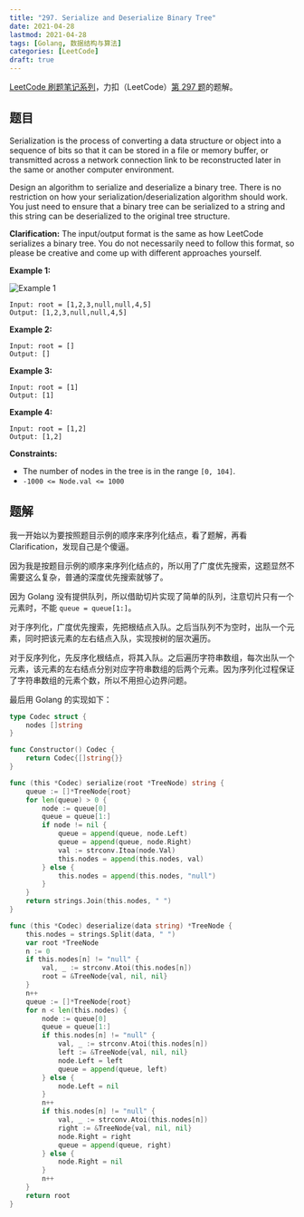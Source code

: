 ```yaml
---
title: "297. Serialize and Deserialize Binary Tree"
date: 2021-04-28
lastmod: 2021-04-28
tags: [Golang, 数据结构与算法]
categories: [LeetCode]
draft: true
---
```


[LeetCode 刷题笔记系列](/posts/leetcode/leetcode)，力扣（LeetCode）[第 297 题](https://leetcode-cn.com/problems/serialize-and-deserialize-binary-tree)的题解。

<!--more-->

## 题目

Serialization is the process of converting a data structure or object into a sequence of bits so that it can be stored in a file or memory buffer, or transmitted across a network connection link to be reconstructed later in the same or another computer environment.

Design an algorithm to serialize and deserialize a binary tree. There is no restriction on how your serialization/deserialization algorithm should work. You just need to ensure that a binary tree can be serialized to a string and this string can be deserialized to the original tree structure.

**Clarification:** The input/output format is the same as how LeetCode serializes a binary tree. You do not necessarily need to follow this format, so please be creative and come up with different approaches yourself.

**Example 1:**

![Example 1](/images/leetcode/daily/297-serialize-and-deserialize-binary-tree/serdeser.jpg)

```text
Input: root = [1,2,3,null,null,4,5]
Output: [1,2,3,null,null,4,5]
```

**Example 2:**

```text
Input: root = []
Output: []
```

**Example 3:**

```text
Input: root = [1]
Output: [1]
```

**Example 4:**

```text
Input: root = [1,2]
Output: [1,2]
```

**Constraints:**

- The number of nodes in the tree is in the range `[0, 104]`.
- `-1000 <= Node.val <= 1000`

## 题解

我一开始以为要按照题目示例的顺序来序列化结点，看了题解，再看 Clarification，发现自己是个傻逼。

因为我是按题目示例的顺序来序列化结点的，所以用了广度优先搜索，这题显然不需要这么复杂，普通的深度优先搜索就够了。

因为 Golang 没有提供队列，所以借助切片实现了简单的队列，注意切片只有一个元素时，不能 `queue = queue[1:]`。

对于序列化，广度优先搜索，先把根结点入队。之后当队列不为空时，出队一个元素，同时把该元素的左右结点入队，实现按树的层次遍历。

对于反序列化，先反序化根结点，将其入队。之后遍历字符串数组，每次出队一个元素，该元素的左右结点分别对应字符串数组的后两个元素。因为序列化过程保证了字符串数组的元素个数，所以不用担心边界问题。

最后用 Golang 的实现如下：

```go
type Codec struct {
    nodes []string
}

func Constructor() Codec {
    return Codec{[]string{}}
}

func (this *Codec) serialize(root *TreeNode) string {
    queue := []*TreeNode{root}
    for len(queue) > 0 {
        node := queue[0]
        queue = queue[1:]
        if node != nil {
            queue = append(queue, node.Left)
            queue = append(queue, node.Right)
            val := strconv.Itoa(node.Val)
            this.nodes = append(this.nodes, val)
        } else {
            this.nodes = append(this.nodes, "null")
        }
    }
    return strings.Join(this.nodes, " ")
}

func (this *Codec) deserialize(data string) *TreeNode {
    this.nodes = strings.Split(data, " ")
    var root *TreeNode
    n := 0
    if this.nodes[n] != "null" {
        val, _ := strconv.Atoi(this.nodes[n])
        root = &TreeNode{val, nil, nil}
    }
    n++
    queue := []*TreeNode{root}
    for n < len(this.nodes) {
        node := queue[0]
        queue = queue[1:]
        if this.nodes[n] != "null" {
            val, _ := strconv.Atoi(this.nodes[n])
            left := &TreeNode{val, nil, nil}
            node.Left = left
            queue = append(queue, left)
        } else {
            node.Left = nil
        }
        n++
        if this.nodes[n] != "null" {
            val, _ := strconv.Atoi(this.nodes[n])
            right := &TreeNode{val, nil, nil}
            node.Right = right
            queue = append(queue, right)
        } else {
            node.Right = nil
        }
        n++
    }
    return root
}
```
